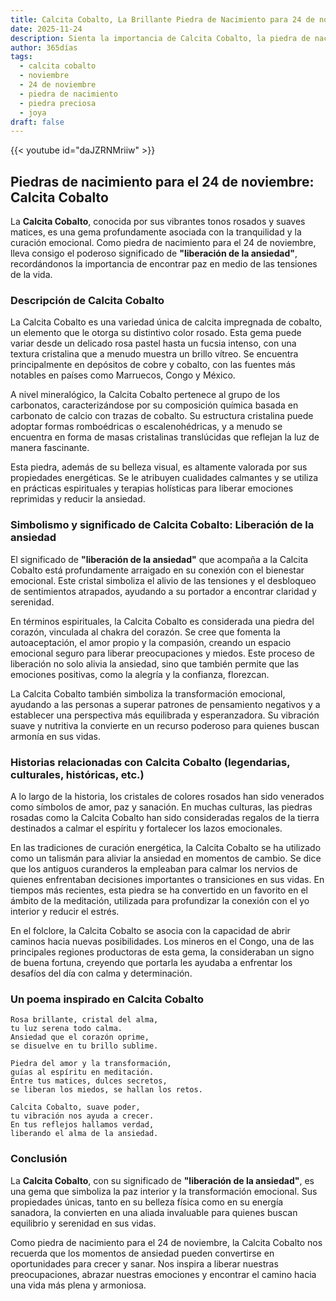 ```yaml
---
title: Calcita Cobalto, La Brillante Piedra de Nacimiento para 24 de noviembre
date: 2025-11-24
description: Sienta la importancia de Calcita Cobalto, la piedra de nacimiento de 24 de noviembre que simboliza Liberación de la ansiedad. Deje que su belleza y significado iluminen su día.
author: 365días
tags:
  - calcita cobalto
  - noviembre
  - 24 de noviembre
  - piedra de nacimiento
  - piedra preciosa
  - joya
draft: false
---
```


{{< youtube id="daJZRNMriiw" >}}

## Piedras de nacimiento para el 24 de noviembre: Calcita Cobalto

La **Calcita Cobalto**, conocida por sus vibrantes tonos rosados y suaves matices, es una gema profundamente asociada con la tranquilidad y la curación emocional. Como piedra de nacimiento para el 24 de noviembre, lleva consigo el poderoso significado de **"liberación de la ansiedad"**, recordándonos la importancia de encontrar paz en medio de las tensiones de la vida.

### Descripción de Calcita Cobalto

La Calcita Cobalto es una variedad única de calcita impregnada de cobalto, un elemento que le otorga su distintivo color rosado. Esta gema puede variar desde un delicado rosa pastel hasta un fucsia intenso, con una textura cristalina que a menudo muestra un brillo vítreo. Se encuentra principalmente en depósitos de cobre y cobalto, con las fuentes más notables en países como Marruecos, Congo y México.

A nivel mineralógico, la Calcita Cobalto pertenece al grupo de los carbonatos, caracterizándose por su composición química basada en carbonato de calcio con trazas de cobalto. Su estructura cristalina puede adoptar formas romboédricas o escalenohédricas, y a menudo se encuentra en forma de masas cristalinas translúcidas que reflejan la luz de manera fascinante.

Esta piedra, además de su belleza visual, es altamente valorada por sus propiedades energéticas. Se le atribuyen cualidades calmantes y se utiliza en prácticas espirituales y terapias holísticas para liberar emociones reprimidas y reducir la ansiedad.

### Simbolismo y significado de Calcita Cobalto: Liberación de la ansiedad

El significado de **"liberación de la ansiedad"** que acompaña a la Calcita Cobalto está profundamente arraigado en su conexión con el bienestar emocional. Este cristal simboliza el alivio de las tensiones y el desbloqueo de sentimientos atrapados, ayudando a su portador a encontrar claridad y serenidad.

En términos espirituales, la Calcita Cobalto es considerada una piedra del corazón, vinculada al chakra del corazón. Se cree que fomenta la autoaceptación, el amor propio y la compasión, creando un espacio emocional seguro para liberar preocupaciones y miedos. Este proceso de liberación no solo alivia la ansiedad, sino que también permite que las emociones positivas, como la alegría y la confianza, florezcan.

La Calcita Cobalto también simboliza la transformación emocional, ayudando a las personas a superar patrones de pensamiento negativos y a establecer una perspectiva más equilibrada y esperanzadora. Su vibración suave y nutritiva la convierte en un recurso poderoso para quienes buscan armonía en sus vidas.

### Historias relacionadas con Calcita Cobalto (legendarias, culturales, históricas, etc.)

A lo largo de la historia, los cristales de colores rosados han sido venerados como símbolos de amor, paz y sanación. En muchas culturas, las piedras rosadas como la Calcita Cobalto han sido consideradas regalos de la tierra destinados a calmar el espíritu y fortalecer los lazos emocionales.

En las tradiciones de curación energética, la Calcita Cobalto se ha utilizado como un talismán para aliviar la ansiedad en momentos de cambio. Se dice que los antiguos curanderos la empleaban para calmar los nervios de quienes enfrentaban decisiones importantes o transiciones en sus vidas. En tiempos más recientes, esta piedra se ha convertido en un favorito en el ámbito de la meditación, utilizada para profundizar la conexión con el yo interior y reducir el estrés.

En el folclore, la Calcita Cobalto se asocia con la capacidad de abrir caminos hacia nuevas posibilidades. Los mineros en el Congo, una de las principales regiones productoras de esta gema, la consideraban un signo de buena fortuna, creyendo que portarla les ayudaba a enfrentar los desafíos del día con calma y determinación.

### Un poema inspirado en Calcita Cobalto

```
Rosa brillante, cristal del alma,  
tu luz serena todo calma.  
Ansiedad que el corazón oprime,  
se disuelve en tu brillo sublime.  

Piedra del amor y la transformación,  
guías al espíritu en meditación.  
Entre tus matices, dulces secretos,  
se liberan los miedos, se hallan los retos.  

Calcita Cobalto, suave poder,  
tu vibración nos ayuda a crecer.  
En tus reflejos hallamos verdad,  
liberando el alma de la ansiedad.  
```

### Conclusión

La **Calcita Cobalto**, con su significado de **"liberación de la ansiedad"**, es una gema que simboliza la paz interior y la transformación emocional. Sus propiedades únicas, tanto en su belleza física como en su energía sanadora, la convierten en una aliada invaluable para quienes buscan equilibrio y serenidad en sus vidas.

Como piedra de nacimiento para el 24 de noviembre, la Calcita Cobalto nos recuerda que los momentos de ansiedad pueden convertirse en oportunidades para crecer y sanar. Nos inspira a liberar nuestras preocupaciones, abrazar nuestras emociones y encontrar el camino hacia una vida más plena y armoniosa.